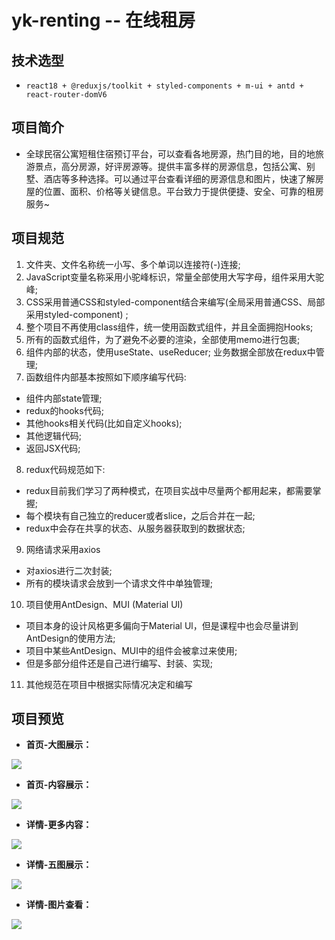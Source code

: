 # yk-renting -- 在线租房

## 技术选型

* `react18 + @reduxjs/toolkit + styled-components + m-ui + antd + react-router-domV6`



## 项目简介

* 全球民宿公寓短租住宿预订平台，可以查看各地房源，热门目的地，目的地旅游景点，高分房源，好评房源等。提供丰富多样的房源信息，包括公寓、别墅、酒店等多种选择。可以通过平台查看详细的房源信息和图片，快速了解房屋的位置、面积、价格等关键信息。平台致力于提供便捷、安全、可靠的租房服务~



## 项目规范

1. 文件夹、文件名称统一小写、多个单词以连接符(-)连接;
2. JavaScript变量名称采用小驼峰标识，常量全部使用大写字母，组件采用大驼峰;
3. CSS采用普通CSS和styled-component结合来编写(全局采用普通CSS、局部采用styled-component) ;
4. 整个项目不再使用class组件，统一使用函数式组件，并且全面拥抱Hooks;
5. 所有的函数式组件，为了避免不必要的渲染，全部使用memo进行包裹;
6. 组件内部的状态，使用useState、useReducer; 业务数据全部放在redux中管理;
7. 函数组件内部基本按照如下顺序编写代码:
  * 组件内部state管理;
  * redux的hooks代码;
  * 其他hooks相关代码(比如自定义hooks);
  * 其他逻辑代码;
  * 返回JSX代码;
8. redux代码规范如下:
  * redux目前我们学习了两种模式，在项目实战中尽量两个都用起来，都需要掌握;
  * 每个模块有自己独立的reducer或者slice，之后合并在一起;
  * redux中会存在共享的状态、从服务器获取到的数据状态;
9. 网络请求采用axios
  * 对axios进行二次封装;
  * 所有的模块请求会放到一个请求文件中单独管理;
10. 项目使用AntDesign、MUI (Material UI)
  * 项目本身的设计风格更多偏向于Material Ul，但是课程中也会尽量讲到AntDesign的使用方法;
  * 项目中某些AntDesign、MUI中的组件会被拿过来使用;
  * 但是多部分组件还是自己进行编写、封装、实现;
11. 其他规范在项目中根据实际情况决定和编写



## 项目预览

* **首页-大图展示：**

![](../yk-renting/README.assets/01.png)

* **首页-内容展示：**

![](../yk-renting/README.assets/02.png)

* **详情-更多内容：**

![](../yk-renting/README.assets/03.png)

* **详情-五图展示：**

![](../yk-renting/README.assets/04.png)

* **详情-图片查看：**

![](../yk-renting/README.assets/05.png)
